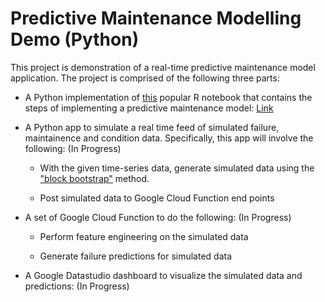 # Predictive Maintenance Modelling Demo (Python)

This project is demonstration of a real-time predictive maintenance model application. The project is comprised of the following three parts:

+ A Python implementation of [this](https://gallery.azure.ai/Notebook/Predictive-Maintenance-Implementation-Guide-R-Notebook-2) popular R notebook that contains the steps of implementing a predictive maintenance model: [Link](https://github.com/transferlearnings/Predictive_Maintenance_Modelling/blob/master/notebooks/Predictive%20Maintenance%20Modelling%20Guide.ipynb)

+ A Python app to simulate a real time feed of simulated failure, maintainence and condition data. Specifically, this app will involve the following: (In Progress)

  + With the given time-series data, generate simulated data using the ["block bootstrap"](http://mapageweb.umontreal.ca/goncals/documents/Goncalves-Politis-2011.pdf) method.
  
  + Post simulated data to Google Cloud Function end points

+ A set of Google Cloud Function to do the following: (In Progress)

  + Perform feature engineering on the simulated data
  
  + Generate failure predictions for simulated data

+ A Google Datastudio dashboard to visualize the simulated data and predictions: (In Progress)


